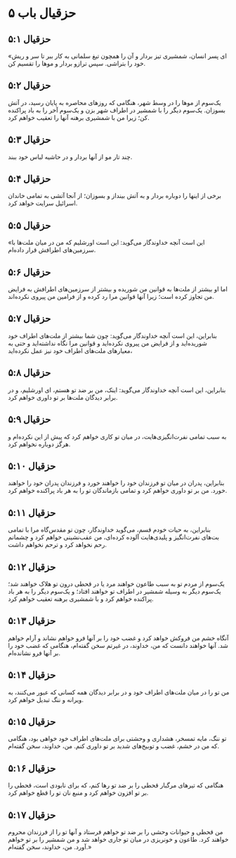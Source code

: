 # حزقیال باب ۵

## حزقیال ۵:۱
«ای پسر انسان، شمشیری تیز بردار و آن را همچون تیغ سلمانی به کار ببر تا سر و ریش خود را بتراشی. سپس ترازو بردار و موها را تقسیم کن.

## حزقیال ۵:۲
یک‌سوم از موها را در وسط شهر، هنگامی که روزهای محاصره به پایان رسید، در آتش بسوزان. یک‌سوم دیگر را با شمشیر در اطراف شهر بزن و یک‌سوم آخر را به باد پراکنده کن؛ زیرا من با شمشیری برهنه آنها را تعقیب خواهم کرد.

## حزقیال ۵:۳
چند تار مو از آنها بردار و در حاشیه لباس خود ببند.

## حزقیال ۵:۴
برخی از اینها را دوباره بردار و به آتش بینداز و بسوزان؛ از آنجا آتشی به تمامی خاندان اسرائیل سرایت خواهد کرد.

## حزقیال ۵:۵
«این است آنچه خداوندگار می‌گوید: این است اورشلیم که من در میان ملت‌ها با سرزمین‌های اطرافش قرار داده‌ام.

## حزقیال ۵:۶
اما او بیشتر از ملت‌ها به قوانین من شوریده و بیشتر از سرزمین‌های اطرافش به فرایض من تجاوز کرده است؛ زیرا آنها قوانین مرا رد کرده و از فرامین من پیروی نکرده‌اند.

## حزقیال ۵:۷
بنابراین، این است آنچه خداوندگار می‌گوید: چون شما بیشتر از ملت‌های اطراف خود شوریده‌اید و از فرایض من پیروی نکرده‌اید و قوانین مرا نگاه نداشته‌اید و حتی به معیارهای ملت‌های اطراف خود نیز عمل نکرده‌اید،

## حزقیال ۵:۸
بنابراین، این است آنچه خداوندگار می‌گوید: اینک، من بر ضد تو هستم، ای اورشلیم، و در برابر دیدگان ملت‌ها بر تو داوری خواهم کرد.

## حزقیال ۵:۹
به سبب تمامی نفرت‌انگیزی‌هایت، در میان تو کاری خواهم کرد که پیش از این نکرده‌ام و هرگز دوباره نخواهم کرد.

## حزقیال ۵:۱۰
بنابراین، پدران در میان تو فرزندان خود را خواهند خورد و فرزندان پدران خود را خواهند خورد. من بر تو داوری خواهم کرد و تمامی بازماندگان تو را به هر باد پراکنده خواهم کرد.

## حزقیال ۵:۱۱
بنابراین، به حیات خودم قسم، می‌گوید خداوندگار، چون تو مقدس‌گاه مرا با تمامی بت‌های نفرت‌انگیز و پلیدی‌هایت آلوده کرده‌ای، من عقب‌نشینی خواهم کرد و چشمانم رحم نخواهد کرد و ترحم نخواهم داشت.

## حزقیال ۵:۱۲
یک‌سوم از مردم تو به سبب طاعون خواهند مرد یا در قحطی درون تو هلاک خواهند شد؛ یک‌سوم دیگر به وسیله شمشیر در اطراف تو خواهند افتاد؛ و یک‌سوم دیگر را به هر باد پراکنده خواهم کرد و با شمشیری برهنه تعقیب خواهم کرد.

## حزقیال ۵:۱۳
آنگاه خشم من فروکش خواهد کرد و غضب خود را بر آنها فرو خواهم نشاند و آرام خواهم شد. آنها خواهند دانست که من، خداوند، در غیرتم سخن گفته‌ام، هنگامی که غضب خود را بر آنها فرو نشانده‌ام.

## حزقیال ۵:۱۴
من تو را در میان ملت‌های اطراف خود و در برابر دیدگان همه کسانی که عبور می‌کنند، به ویرانه و ننگ تبدیل خواهم کرد.

## حزقیال ۵:۱۵
تو ننگ، مایه تمسخر، هشداری و وحشتی برای ملت‌های اطراف خود خواهی بود، هنگامی که من در خشم، غضب و توبیخ‌های شدید بر تو داوری کنم. من، خداوند، سخن گفته‌ام.

## حزقیال ۵:۱۶
هنگامی که تیرهای مرگبار قحطی را بر ضد تو رها کنم، که برای نابودی است، قحطی را بر تو افزون خواهم کرد و منبع نان تو را قطع خواهم کرد.

## حزقیال ۵:۱۷
من قحطی و حیوانات وحشی را بر ضد تو خواهم فرستاد و آنها تو را از فرزندان محروم خواهند کرد. طاعون و خونریزی در میان تو جاری خواهد شد و من شمشیر را بر تو خواهم آورد. من، خداوند، سخن گفته‌ام.»
